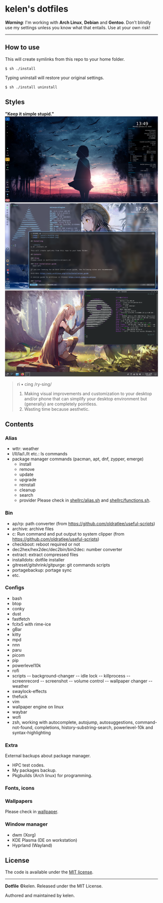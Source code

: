 # kelen's dotfiles

***Warning***: I'm working with **Arch Linux**, **Debian** and **Gentoo**. Don’t blindly use my settings unless you know what that entails. Use at your own risk!

---

## How to use
This will create symlinks from this repo to your home folder.
```console
$ sh ./install
```
Typing uninstall will restore your original settings.
```
$ sh ./install uninstall
```

## Styles  
**"Keep it simple stupid."**
![image](./assets/desktop.png)
![image](./assets/windows.png)
![image](./assets/plasma.png)

> ri • cing 
> /ry-sing/
>
> 1. Making visual improvements and customization to your desktop and/or phone that can simplify your desktop environment but (generally) are completely pointless.
> 2. Wasting time because aesthetic.


## Contents

### Alias
- wttr: weather
- l/ll/la/l./lt etc.: ls commands
- package manager commands (pacman, apt, dnf, zypper, emerge)
    - install
    - remove
    - update
    - upgrade
    - reinstall
    - cleanup
    - search
    - provider
Please check in [shellrc/alias.sh](./shellrc/alias.sh) and [shellrc/functions.sh](./shellrc/functions.sh).

### Bin
- ap/rp: path converter (from https://github.com/oldratlee/useful-scripts)
- archive: archive files
- c: Run command and put output to system clipper (from https://github.com/oldratlee/useful-scripts)
- checkboot: reboot required or not
- dec2hex/hex2dec/dec2bin/bin2dec: number converter
- extract: extract compressed files
- installdots: dotfile installer
- gitreset/gitshrink/gitpurge: git commands scripts
- portagebackup: portage sync
- etc.


### Configs
- bash
- btop
- conky
- dust
- fastfetch
- fcitx5 with rime-ice
- gBar
- kitty
- mpd
- nnn
- paru
- picom
- pip
- powerlevel10k
- rofi
- scripts
    -- background-changer
    -- idle lock
    -- killprocess
    -- screenrecord
    -- screenshot
    -- volume control
    -- wallpaper changer
    -- weather
- swaylock-effects
- thefuck
- vim
- wallpaper engine on linux
- waybar
- wofi
- zsh, working with autocomplete, autojump, autosuggestions, command-not-found, completions, history-substring-search, powerlevel-10k and syntax-highlighting

### Extra
External backups about package manager.
- HPC test codes.
- My packages backup.
- Pkgbuilds (Arch linux) for programming. 

### Fonts, icons


### Wallpapers
Please check in [wallpaper](./wallpaper/).

### Window manager
- dwm (Xorg)
- KDE Plasma (DE on workstation)
- Hyprland (Wayland)


## License
The code is available under the [MIT license][license].

---
**Dotfile** ©kelen. Released under the MIT License.

Authored and maintained by kelen.

<!-- Link labels: -->
[license]: LICENSE
